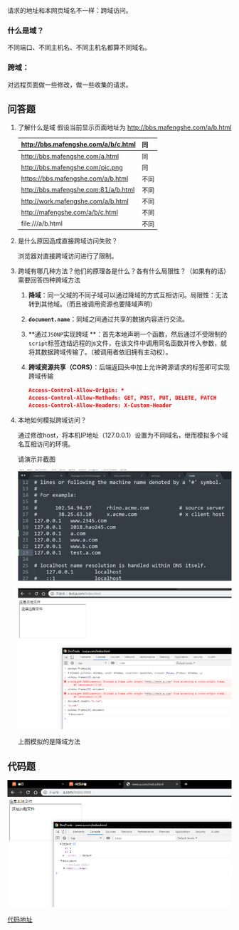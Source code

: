 请求的地址和本网页域名不一样：跨域访问。

### 什么是域？

不同端口、不同主机名、不同主机名都算不同域名。

### 跨域：

对远程页面做一些修改，做一些收集的请求。



## 问答题

1. 了解什么是域
   假设当前显示页面地址为 http://bbs.mafengshe.com/a/b.html

   | http://bbs.mafengshe.com/a/b/c.html  | 同   |
   | ------------------------------------ | ---- |
   | http://bbs.mafengshe.com/a.html      | 同   |
   | http://bbs.mafengshe.com/pic.png     | 同   |
   | https://bbs.mafengshe.com/a/b.html   | 不同 |
   | http://bbs.mafengshe.com:81/a/b.html | 不同 |
   | http://work.mafengshe.com/a/b.html   | 不同 |
   | http://mafengshe.com/a/b/c.html      | 不同 |
   | file:///a/b.html                     | 不同 |

2. 是什么原因造成直接跨域访问失败？

   浏览器对直接跨域访问进行了限制。

3. 跨域有哪几种方法？他们的原理各是什么？各有什么局限性？（如果有的话）
   需要回答四种跨域方法

   1. **降域**：同一父域的不同子域可以通过降域的方式互相访问。局限性：无法转到其他域。（而且被调用资源也要降域声明）

   2. **`document.name`**：同域之间通过共享的数据内容进行交流。

   3. **通过`JSONP`实现跨域 **：首先本地声明一个函数，然后通过不受限制的`script`标签连结远程的js文件，在该文件中调用同名函数并传入参数，就将其数据跨域传输了。（被调用者依旧拥有主动权）。

   4. **跨域资源共享（CORS）**：后端返回头中加上允许跨源请求的标签即可实现跨域传输

      ```json
      Access-Control-Allow-Origin: *
      Access-Control-Allow-Methods: GET, POST, PUT, DELETE, PATCH 
      Access-Control-Allow-Headers: X-Custom-Header
      ```

4. 本地如何模拟跨域访问？

   通过修改host，将本机IP地址（127.0.0.1）设置为不同域名，继而模拟多个域名互相访问的环境。

   请演示并截图

   ![1568109888104](39.跨域.assets/1568109888104.png)

   ![1568109866888](39.跨域.assets/1568109866888.png)

   上图模拟的是降域方法

   

## 代码题

![1568110172046](39.跨域.assets/1568110172046.png)

[代码地址](https://github.com/SWerllen/mfs-homework/blob/master/%E5%9F%BA%E7%A1%8039%20%E8%B7%A8%E5%9F%9F/index.html)